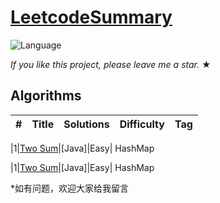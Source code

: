 # [LeetcodeSummary](https://leetcode-cn.com/problemset/all/)
![Language](https://img.shields.io/badge/language-Java%20%2F%20MySQL-blue.svg) 

_If you like this project, please leave me a star._ &#9733;

## Algorithms

|  #  |      Title     |Solutions| Difficulty  | Tag                   
|-----|----------------|---------|-------------|-----


|1|[Two Sum](https://leetcode-cn.com/problems/two-sum/)|[Java]|Easy| HashMap
 
|1|[Two Sum](https://leetcode.com/problems/two-sum/)|[Java]|Easy| HashMap

*如有问题，欢迎大家给我留言
